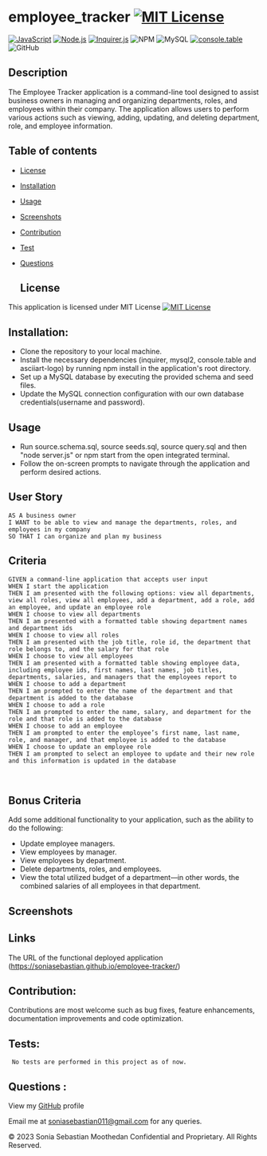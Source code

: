 # employee_tracker [![MIT License](https://img.shields.io/badge/License-MIT-blue.svg)](https://opensource.org/licenses/MIT)

[![JavaScript](https://img.shields.io/badge/JavaScript-ES6-yellow.svg)](https://www.ecma-international.org/ecma-262/)
[![Node.js](https://img.shields.io/badge/Node.js-18.16.1-brightgreen.svg)](https://nodejs.org/)
[![Inquirer.js](https://img.shields.io/badge/Inquirer.js-FF6C37?style=for-the-badge&logo=Inquirer.js&logoColor=white)](https://github.com/SBoudrias/Inquirer.js)
![NPM](https://img.shields.io/badge/NPM-%23CB3837.svg?style=for-the-badge&logo=npm&logoColor=white) 
![MySQL](https://img.shields.io/badge/MySQL-00000F?style=for-the-badge&logo=mysql&logoColor=white)
[![console.table](https://img.shields.io/badge/console.table-000000?style=for-the-badge&logo=console.table&logoColor=white)](https://github.com/bahmutov/console.table)
![GitHub](https://img.shields.io/badge/github-%23121011.svg?style=for-the-badge&logo=github&logoColor=white)

## Description
The Employee Tracker application is a command-line tool designed to assist business owners in managing and organizing departments, roles, and employees within their company. The application allows users to perform various actions such as viewing, adding, updating, and deleting department, role, and employee information.

## Table of contents
- [License](#License)
- [Installation](#Installation)
- [Usage](#Usage)
- [Screenshots](#Screenshots)
- [Contribution](#Contribution)
- [Test](Test) 
- [Questions](#Questions)

  ## License 
This application is licensed under MIT License
[![MIT License](https://img.shields.io/badge/License-MIT-blue.svg)](https://opensource.org/licenses/MIT)

## Installation:
* Clone the repository to your local machine.
* Install the necessary dependencies (inquirer, mysql2, console.table and asciiart-logo) by running npm install in the application's root directory.
* Set up a MySQL database by executing the provided schema and seed files.
* Update the MySQL connection configuration with our own database credentials(username and password).

## Usage
* Run source.schema.sql, source seeds.sql, source query.sql and then "node server.js" or npm start from the open integrated terminal.
* Follow the on-screen prompts to navigate through the application and perform desired actions.

## User Story
```
AS A business owner
I WANT to be able to view and manage the departments, roles, and employees in my company
SO THAT I can organize and plan my business
```
## Criteria
```
GIVEN a command-line application that accepts user input
WHEN I start the application
THEN I am presented with the following options: view all departments, view all roles, view all employees, add a department, add a role, add an employee, and update an employee role
WHEN I choose to view all departments
THEN I am presented with a formatted table showing department names and department ids
WHEN I choose to view all roles
THEN I am presented with the job title, role id, the department that role belongs to, and the salary for that role
WHEN I choose to view all employees
THEN I am presented with a formatted table showing employee data, including employee ids, first names, last names, job titles, departments, salaries, and managers that the employees report to
WHEN I choose to add a department
THEN I am prompted to enter the name of the department and that department is added to the database
WHEN I choose to add a role
THEN I am prompted to enter the name, salary, and department for the role and that role is added to the database
WHEN I choose to add an employee
THEN I am prompted to enter the employee’s first name, last name, role, and manager, and that employee is added to the database
WHEN I choose to update an employee role
THEN I am prompted to select an employee to update and their new role and this information is updated in the database 
```
<br>

## Bonus Criteria
 Add some additional functionality to your application, such as the ability to do the following:
* Update employee managers.
* View employees by manager.
* View employees by department.
* Delete departments, roles, and employees.
* View the total utilized budget of a department&mdash;in other words, the combined salaries of all employees in that department.

## Screenshots




## Links
The URL of the functional deployed application (https://soniasebastian.github.io/employee-tracker/)

## Contribution:
   Contributions are most welcome such as bug fixes, feature enhancements, documentation improvements and code optimization.

## Tests: 
     No tests are performed in this project as of now.

## Questions :
  View my [GitHub](https://github.com/soniasebastian) profile

  Email me at soniasebastian011@gmail.com for any queries.

  

© 2023 Sonia Sebastian Moothedan Confidential and Proprietary. All Rights Reserved.
